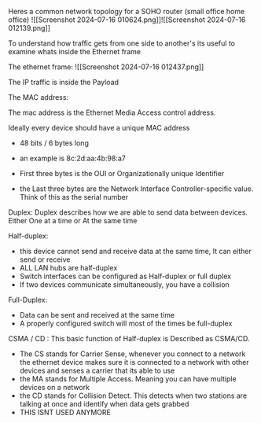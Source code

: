 

Heres a common network topology for a SOHO router (small office home office) 
![[Screenshot 2024-07-16 010624.png]]![[Screenshot 2024-07-16 012139.png]]



To understand how traffic gets from one side to another's its useful to examine whats inside the Ethernet frame 


The ethernet frame:
![[Screenshot 2024-07-16 012437.png]]

The IP traffic is inside the Payload



The MAC address:

The mac address is the  Ethernet Media Access control address. 

Ideally every device should have a unique MAC address

- 48 bits / 6 bytes long
- an example is 8c:2d:aa:4b:98:a7

- First three bytes is the OUI or Organizationally unique Identifier 
- the Last three bytes are the Network Interface Controller-specific value. Think of this as the serial number






Duplex:
Duplex describes how we are able to send data between devices. Either One at a time or At the same time


Half-duplex:
- this device cannot send and receive data at the same time, It can either send or receive
- ALL LAN hubs are half-duplex
- Switch interfaces can be configured as Half-duplex or full duplex
- If two devices communicate simultaneously, you have a collision




Full-Duplex:
- Data can be sent and received at the same time 
- A properly configured switch will most of the times be full-duplex




CSMA / CD :
This basic function of Half-duplex is Described as CSMA/CD.
- The CS stands for Carrier Sense, whenever you connect to a network the ethernet device makes sure it is connected to a network with other devices and senses a carrier that its able to use
- the MA stands for Multiple Access. Meaning you can have multiple devices on a network
- the CD stands for Collision Detect. This detects when two stations are talking at once and identify when data gets grabbed
- THIS ISNT USED ANYMORE



